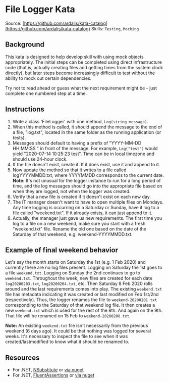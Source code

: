 # File Logger Kata

Source: [https://github.com/ardalis/kata-catalog](https://github.com/ardalis/kata-catalog)
Skills: `Testing`, `Mocking`

## Background

This kata is designed to help develop skill with using mock objects appropriately. The initial steps can be completed using direct infrastructure code (that is, actually creating files and getting times from the system clock directly), but later steps become increasingly difficult to test without the ability to mock out certain dependencies.

Try not to read ahead or guess what the next requirement might be - just complete one numbered step at a time.

## Instructions

1. Write a class 'FileLogger' with one method, ``Log(string message)``.
2. When this method is called, it should append the message to the end of a file, "log.txt", located in the same folder as the running application (or tests).
3. Messages should default to having a prefix of "YYYY-MM-DD HH:MM:SS " in front of the message. For example, `Log("test")` would yield "2020-07-14 10:25:23 test". Time can be in local timezone and should use 24-hour clock.
4. If the file doesn't exist, create it. If it does exist, use it and append to it.
5. Now update the method so that it writes to a file called logYYYYMMDD.txt, where YYYYMMDD corresponds to the current date. **Note:** It's not unusual for the logger instance to run for a long period of time, and the log messages should go into the appropriate file based on when they are logged, not when the logger was created.
6. Verify that a new file is created if it doesn't exist on each new day.
7. The IT manager doesn't want to have to open multiple files on Mondays. Any time logging is occurring on a Saturday or Sunday, have it log to a file called "weekend.txt". If it already exists, it can just append to it.
8. Actually, the manager just gave us new requirements. The first time you log to a file on a new weekend, make sure you start with a fresh "weekend.txt" file. Rename the old one based on the date of the Saturday of that weekend, e.g. weekend-YYYYMMDD.txt.

## Example of final weekend behavior

Let's say the month starts on Saturday the 1st (e.g. 1 Feb 2020) and currently there are no log files present. Logging on Saturday the 1st goes to a file `weekend.txt`. Logging on Sunday the 2nd continues to go to `weekend.txt`. Throughout the week, new files are created for each date `log20200203.txt`, `log20200204.txt`, etc. Then Saturday 8 Feb 2020 rolls around and the last requirements comes into play. The existing `weekend.txt` file has metadata indicating it was created or last modified on Feb 1st/2nd (respectively). Thus, the logger renames the file to `weekend-20200201.txt` corresponding to the Saturday of that weekend log file. It then creates a new `weekend.txt` which is used for the rest of the 8th. And again on the 9th. That file will be renamed on 15 Feb to `weekend-20200208.txt`.

**Note:** An existing `weekend.txt` file isn't necessarily from the previous weekend (6 days ago). It could be that nothing was logged for several weeks. It's necessary to inspect the file to see when it was created/lastmodified to know what it should be renamed to.

## Resources

- For .NET, [NSubstitute](https://nsubstitute.github.io/) or [via nuget](https://www.nuget.org/packages/NSubstitute)
- For .NET, [FluentAssertions](https://fluentassertions.com/) or [via nuget](https://www.nuget.org/packages/FluentAssertions)
